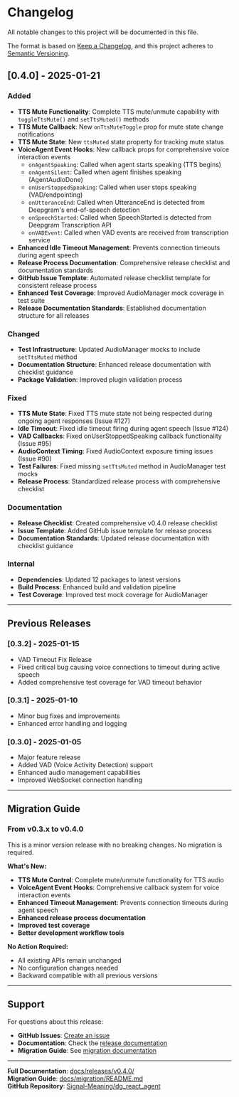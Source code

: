 # Changelog

All notable changes to this project will be documented in this file.

The format is based on [Keep a Changelog](https://keepachangelog.com/en/1.0.0/),
and this project adheres to [Semantic Versioning](https://semver.org/spec/v2.0.0.html).

## [0.4.0] - 2025-01-21

### Added
- **TTS Mute Functionality**: Complete TTS mute/unmute capability with `toggleTtsMute()` and `setTtsMuted()` methods
- **TTS Mute Callback**: New `onTtsMuteToggle` prop for mute state change notifications
- **TTS Mute State**: New `ttsMuted` state property for tracking mute status
- **VoiceAgent Event Hooks**: New callback props for comprehensive voice interaction events
  - `onAgentSpeaking`: Called when agent starts speaking (TTS begins)
  - `onAgentSilent`: Called when agent finishes speaking (AgentAudioDone)
  - `onUserStoppedSpeaking`: Called when user stops speaking (VAD/endpointing)
  - `onUtteranceEnd`: Called when UtteranceEnd is detected from Deepgram's end-of-speech detection
  - `onSpeechStarted`: Called when SpeechStarted is detected from Deepgram Transcription API
  - `onVADEvent`: Called when VAD events are received from transcription service
- **Enhanced Idle Timeout Management**: Prevents connection timeouts during agent speech
- **Release Process Documentation**: Comprehensive release checklist and documentation standards
- **GitHub Issue Template**: Automated release checklist template for consistent release process
- **Enhanced Test Coverage**: Improved AudioManager mock coverage in test suite
- **Release Documentation Standards**: Established documentation structure for all releases

### Changed
- **Test Infrastructure**: Updated AudioManager mocks to include `setTtsMuted` method
- **Documentation Structure**: Enhanced release documentation with checklist guidance
- **Package Validation**: Improved plugin validation process

### Fixed
- **TTS Mute State**: Fixed TTS mute state not being respected during ongoing agent responses (Issue #127)
- **Idle Timeout**: Fixed idle timeout firing during agent speech (Issue #124)
- **VAD Callbacks**: Fixed onUserStoppedSpeaking callback functionality (Issue #95)
- **AudioContext Timing**: Fixed AudioContext exposure timing issues (Issue #90)
- **Test Failures**: Fixed missing `setTtsMuted` method in AudioManager test mocks
- **Release Process**: Standardized release process with comprehensive checklist

### Documentation
- **Release Checklist**: Created comprehensive v0.4.0 release checklist
- **Issue Template**: Added GitHub issue template for release process
- **Documentation Standards**: Updated release documentation with checklist guidance

### Internal
- **Dependencies**: Updated 12 packages to latest versions
- **Build Process**: Enhanced build and validation pipeline
- **Test Coverage**: Improved test mock coverage for AudioManager

---

## Previous Releases

### [0.3.2] - 2025-01-15
- VAD Timeout Fix Release
- Fixed critical bug causing voice connections to timeout during active speech
- Added comprehensive test coverage for VAD timeout behavior

### [0.3.1] - 2025-01-10
- Minor bug fixes and improvements
- Enhanced error handling and logging

### [0.3.0] - 2025-01-05
- Major feature release
- Added VAD (Voice Activity Detection) support
- Enhanced audio management capabilities
- Improved WebSocket connection handling

---

## Migration Guide

### From v0.3.x to v0.4.0

This is a minor version release with no breaking changes. No migration is required.

**What's New:**
- **TTS Mute Control**: Complete mute/unmute functionality for TTS audio
- **VoiceAgent Event Hooks**: Comprehensive callback system for voice interaction events
- **Enhanced Timeout Management**: Prevents connection timeouts during agent speech
- **Enhanced release process documentation**
- **Improved test coverage**
- **Better development workflow tools**

**No Action Required:**
- All existing APIs remain unchanged
- No configuration changes needed
- Backward compatible with all previous versions

---

## Support

For questions about this release:

- **GitHub Issues**: [Create an issue](https://github.com/Signal-Meaning/dg_react_agent/issues)
- **Documentation**: Check the [release documentation](README.md)
- **Migration Guide**: See [migration documentation](../../migration/README.md)

---

**Full Documentation**: [docs/releases/v0.4.0/](./)  
**Migration Guide**: [docs/migration/README.md](../../migration/README.md)  
**GitHub Repository**: [Signal-Meaning/dg_react_agent](https://github.com/Signal-Meaning/dg_react_agent)
